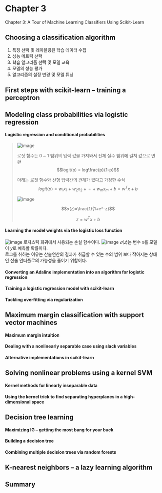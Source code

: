 # Chapter 3
Chapter 3: A Tour of Machine Learning Classifiers Using Scikit-Learn


## Choosing a classification algorithm  
1. 특징 선택 및 레이블링된 학습 데이터 수집  
2. 성능 메트릭 선택  
3. 학습 알고리즘 선택 및 모델 교육  
4. 모델의 성능 평가  
5. 알고리즘의 설정 변경 및 모델 튜닝  
## First steps with scikit-learn – training a perceptron  
## Modeling class probabilities via logistic regression  
#### Logistic regression and conditional probabilities  
>   
> ![image](https://user-images.githubusercontent.com/63633387/190896820-ccf2b591-c8b5-48c7-bc82-176092a4d640.png)
>    
> 로짓 함수는 0 ~ 1 범위의 입력 값을 가져와서 전체 실수 범위에 걸쳐 값으로 변환
> $$logit(p) = log\frac{p}{1-p}$$
>   
> 아래는 로짓 함수와 선형 입력간의 관계가 있다고 가정한 수식
> $$logit(p) = w_1x_1 + w_2x_2 + \cdots + w_mx_m + b = w^Tx + b$$
>   
> ![image](https://user-images.githubusercontent.com/63633387/190896834-31833ce8-95bb-4ef9-8844-3b435711b922.png)  
>  
>  $$𝜎(𝑧)=\frac{1}{1+e^-z}$$
>  
>  $$z = w^Tx + b$$
>   
#### Learning the model weights via the logistic loss function  
![image](https://user-images.githubusercontent.com/63633387/190898034-922d66c4-d11e-44a8-ab80-b2f3ae97ac8b.png)
로지스틱 회귀에서 사용되는 손실 함수이다. 
![image](https://user-images.githubusercontent.com/63633387/190898058-e7ce0d9d-defe-495f-9f7f-cc0afd6c79d3.png)
$𝜎(𝑧)$는 변수 $x$를 모델이 $y$로 예측할 확률이다.   
로그를 취하는 이유는 산술연산의 결과가 취급할 수 있는 수의 범위 보다 작아지는 상태인 산술 언더플로의 가능성을 줄이기 위함이다.
#### Converting an Adaline implementation into an algorithm for logistic regression  
#### Training a logistic regression model with scikit-learn  
#### Tackling overfitting via regularization  
## Maximum margin classification with support vector machines  
#### Maximum margin intuition  
#### Dealing with a nonlinearly separable case using slack variables  
#### Alternative implementations in scikit-learn  
## Solving nonlinear problems using a kernel SVM  
#### Kernel methods for linearly inseparable data  
#### Using the kernel trick to find separating hyperplanes in a high-dimensional space  
## Decision tree learning  
#### Maximizing IG – getting the most bang for your buck  
#### Building a decision tree  
#### Combining multiple decision trees via random forests  
## K-nearest neighbors – a lazy learning algorithm  
## Summary 
 
